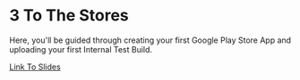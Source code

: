 # 3 To The Stores
Here, you'll be guided through creating your first Google Play Store App and uploading your first Internal Test Build.

[Link To Slides]()